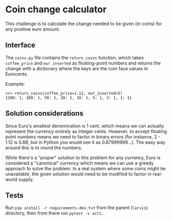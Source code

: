 # Coin change calculator

This challenge is to calculate the change needed to be given (in coins) for any positive euro amount.

## Interface

The `coins.py` file contains the `return_coins` function, which takes `coffee_price` and `eur_inserted` as floating-point numbers and returns the change with a dictionary where the keys are the coin face values in Eurocents.

Example:
```python-repl
>>> return_coins(coffee_price=1.12, eur_inserted=5)
{200: 1, 100: 1, 50: 1, 20: 1, 10: 1, 5: 1, 2: 1, 1: 1}
```

## Solution considerations

Since Euro's smallest denomination is 1 cent, which means we can actually represent the currency entirely as integer cents. However, to accept floating point numbers means we need to factor in binary errors (for instance, 2 - 1.12 is 0.88, but in Python you would see it as 0.87999999...). The easy way around this is to round the numbers.

While there's a "proper" solution to this problem for any currency, Euro is considered a "canonical" currency which means we can use a greedy approach to solve the problem. In a real system where some coins might be unavailable, the given solution would need to be modified to factor in real-world supply.


## Tests

Run `pip install -r requirements-dev.txt` from the parent (`larvis`) directory, then from there run `pytest -v act1`.
